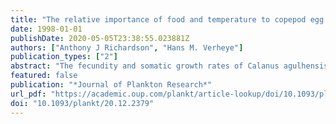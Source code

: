 ```yaml
---
title: "The relative importance of food and temperature to copepod egg production and somatic growth in the southern Benguela upwelling system"
date: 1998-01-01
publishDate: 2020-05-05T23:38:55.023881Z
authors: ["Anthony J Richardson", "Hans M. Verheye"]
publication_types: ["2"]
abstract: "The fecundity and somatic growth rates of Calanus agulhensis and Calanoides carinatus, the dominant large calanoid copepods in the southern Benguela upwelling system, as well as the fecundity of several other common copepods, were measured between September and March of 1993/94 and 1994/95. Mean egg production of most copepods was low at textless30 eggs female\"1 day1 p̌hantomCalanoides carinatus 23.7, Calanus agulhensis 19.0, Neocalanus tonsus 16.1 and Rhincalanus nasutus 26.1), whereas the mean fecundity of Centropages brachiatus was significantly greater (83.6 eggs female\"1 day1). This study also presents the first comprehensive field estimates of the fecundity of Nannocalanus minor (mean: 26.1 eggs female\"1 day1, range: 0.0-96.2 eggs female\"1 day1) and of somatic growth of N6 and all copepodite stages of Calanoides carinatus (decreasing from 0.58 day1 for N6 to 0.04 day1 for C5). Somatic growth rates of Calanus agulhensis also declined with age: from 0.57 day1 for N6 to 0.09 day1 for C5. Data on growth rates were used to assess the relative importance of food [as measured by total chlorophyll (Chi) a concentration], phytoplankton cell size (proportion of cells textgreater10 urn) and temperature to the growth of copepods. Multiple regression results suggested that fecundity and somatic growth rates were positively related to both Chi a concentration and phytoplankton cell size, but not to temperature. Although it was not possible to separate the effects of Chi a concentration and phytoplankton cell size, data from previous laboratory experiments suggest that copepod growth is not limited by small cells per se, but by the low Chi a concentrations that are associated with these particles in thefield.Despite growth not being directly related to temperature, a domeshaped relationship was evident in some species, with slower growth rates at cool (textless13°C) and warm (textgreater18°C) temperatures. The shape of this relationship mirrors that of Chi a versus temperature, where poor Chi a concentrations are associated with cool and warm temperatures. It is concluded that the effect of food limitation on growth of copepods outweighs that of temperature in the southern Benguela region. Sources of variability in relationships between growth and Chi a concentration are discussed."
featured: false
publication: "*Journal of Plankton Research*"
url_pdf: "https://academic.oup.com/plankt/article-lookup/doi/10.1093/plankt/20.12.2379"
doi: "10.1093/plankt/20.12.2379"
---
```


